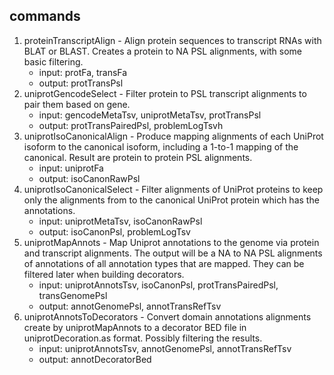 ## commands


1. proteinTranscriptAlign - Align protein sequences to transcript RNAs with BLAT or BLAST. Creates a protein to NA PSL alignments, with some basic filtering.
   * input: protFa, transFa
   * output: protTransPsl
1. uniprotGencodeSelect - Filter protein to PSL transcript alignments to pair them based on gene.
   * input: gencodeMetaTsv, uniprotMetaTsv, protTransPsl
   * output: protTransPairedPsl, problemLogTsvh
1. uniprotIsoCanonicalAlign  - Produce mapping alignments of each UniProt isoform to the canonical isoform, including a 1-to-1 mapping of the canonical.  Result are protein to protein PSL alignments.
   * input: uniprotFa
   * output: isoCanonRawPsl
1. uniprotIsoCanonicalSelect - Filter alignments of UniProt proteins to keep only the alignments from to the canonical UniProt protein which has the annotations.
   * input: uniprotMetaTsv, isoCanonRawPsl
   * output: isoCanonPsl, problemLogTsv
1. uniprotMapAnnots - Map Uniprot annotations to the genome via protein and transcript alignments.  The output will be a NA to NA PSL alignments of annotations of all annotation types that are mapped.  They can be filtered later when building decorators.
   * input: uniprotAnnotsTsv, isoCanonPsl, protTransPairedPsl, transGenomePsl
   * output: annotGenomePsl, annotTransRefTsv
1. uniprotAnnotsToDecorators - Convert domain annotations alignments create by uniprotMapAnnots to a decorator BED file in uniprotDecoration.as format.  Possibly filtering the results.
   * input: uniprotAnnotsTsv, annotGenomePsl, annotTransRefTsv
   * output: annotDecoratorBed
   
   
